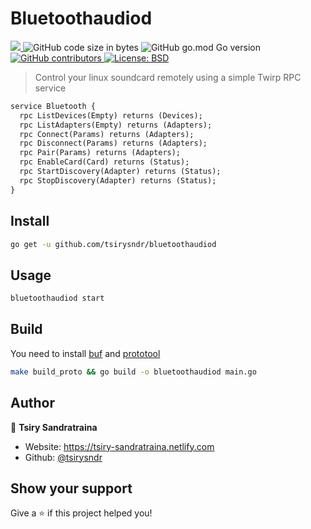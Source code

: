 <h1 align="left">Bluetoothaudiod</h1>
<p align="left">
  <a href="https://github.com/tsirysndr/bluetoothaudiod/commits/master">
    <img src="https://img.shields.io/github/last-commit/tsirysndr/bluetoothaudiod" target="_blank" />
  </a>
  <img alt="GitHub code size in bytes" src="https://img.shields.io/github/languages/code-size/tsirysndr/bluetoothaudiod">
  <img alt="GitHub go.mod Go version" src="https://img.shields.io/github/go-mod/go-version/tsirysndr/bluetoothaudiod">
  <a href="https://github.com/tsirysndr/bluetoothaudiod/graphs/contributors">
    <img alt="GitHub contributors" src="https://img.shields.io/github/contributors/tsirysndr/bluetoothaudiod">
  </a>
  <a href="https://github.com/tsirysndr/bluetoothaudiod/blob/master/LICENSE">
    <img alt="License: BSD" src="https://img.shields.io/badge/license-BSD-green.svg" target="_blank" />
  </a>
</p>


> Control your linux soundcard remotely using a simple Twirp RPC service 

```protobuf
service Bluetooth {
  rpc ListDevices(Empty) returns (Devices);
  rpc ListAdapters(Empty) returns (Adapters);
  rpc Connect(Params) returns (Adapters);
  rpc Disconnect(Params) returns (Adapters);
  rpc Pair(Params) returns (Adapters);
  rpc EnableCard(Card) returns (Status);
  rpc StartDiscovery(Adapter) returns (Status);
  rpc StopDiscovery(Adapter) returns (Status);
}
```

## Install

```sh
go get -u github.com/tsirysndr/bluetoothaudiod
```

## Usage

```sh
bluetoothaudiod start
```

## Build
You need to install [buf](https://github.com/bufbuild/buf) and [prototool](https://github.com/uber/prototool)

```sh
make build_proto && go build -o bluetoothaudiod main.go
```

## Author

👤 **Tsiry Sandratraina**

* Website: https://tsiry-sandratraina.netlify.com
* Github: [@tsirysndr](https://github.com/tsirysndr)

## Show your support

Give a ⭐️ if this project helped you!
